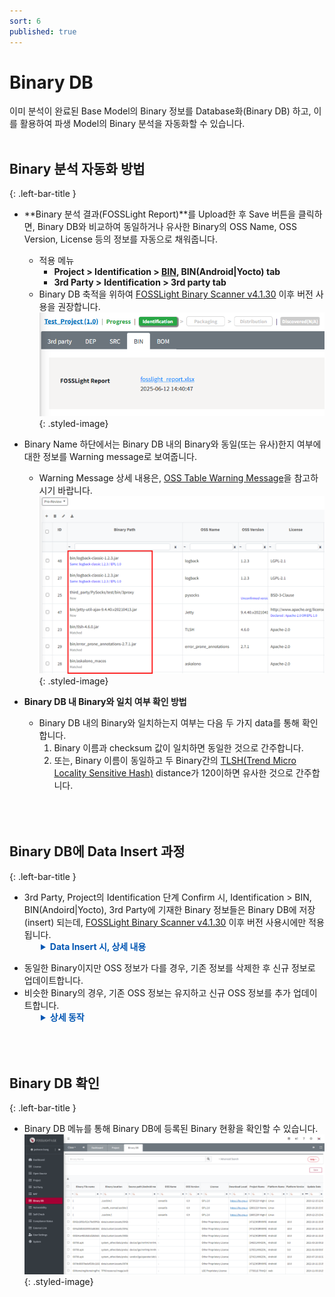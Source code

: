 ```yaml
---
sort: 6
published: true
---
```

# Binary DB
이미 분석이 완료된 Base Model의 Binary 정보를 Database화(Binary DB) 하고, 이를 활용하여 파생 Model의 Binary 분석을 자동화할 수 있습니다.
<br><br>

## Binary 분석 자동화 방법
{: .left-bar-title }  
- **Binary 분석 결과(FOSSLight Report)**를 Upload한 후 Save 버튼을 클릭하면, Binary DB와 비교하여 동일하거나 유사한 Binary의 OSS Name, OSS Version, License 등의 정보를 자동으로 채워줍니다.  
    - 적용 메뉴 
        - **Project > Identification > [BIN](https://fosslight.org/hub-guide/tutorial/1_project/2_Identification/4_BIN_Tab.html), BIN(Android\|Yocto) tab** 
        - **3rd Party > Identification > 3rd party tab**
    - Binary DB 축적을 위하여 [FOSSLight Binary Scanner v4.1.30](https://github.com/fosslight/fosslight_binary_scanner/) 이후 버전 사용을 권장합니다.   
    ![binarytxt](images/11_upload_binary_txt.PNG){: .styled-image}<br>  

- Binary Name 하단에서는 Binary DB 내의 Binary와 동일(또는 유사)한지 여부에 대한 정보를 Warning message로 보여줍니다.    
    - Warning Message 상세 내용은, [OSS Table Warning Message](https://fosslight.org/hub-guide/tips/1_common/5_warning_message/#bin-binandroid-tab)을 참고하시기 바랍니다.
![binaryafterupload](images/11_after_upload.PNG){: .styled-image}<br> 
  

- **Binary DB 내 Binary와 일치 여부 확인 방법**
    - Binary DB 내의 Binary와 일치하는지 여부는 다음 두 가지 data를 통해 확인합니다.  
        1. Binary 이름과 checksum 값이 일치하면 동일한 것으로 간주합니다.   
        2. 또는, Binary 이름이 동일하고 두 Binary간의 [TLSH(Trend Micro Locality Sensitive Hash)](https://github.com/trendmicro/tlsh) distance가 120이하면 유사한 것으로 간주합니다.   
<br><br><br>

##  Binary DB에 Data Insert 과정
{: .left-bar-title } 
- 3rd Party, Project의 Identification 단계 Confirm 시, Identification > BIN, BIN(Andoird\|Yocto), 3rd Party에 기재한 Binary 정보들은 Binary DB에 저장(insert) 되는데, [FOSSLight Binary Scanner v4.1.30](https://github.com/fosslight/fosslight_binary_scanner/) 이후 버전 사용시에만 적용됩니다.    
<div style="margin-left: 50px; margin-top: -15px;">
  <details style="margin-top: 0px;">
    <summary style="font-weight: bold; color: #0056b3;">Data Insert 시, 상세 내용</summary>
    <ul style="margin-top: 8px;">
      <li><strong>OSS Name</strong>이 공백인 경우, 하이픈 "-" 으로 등록됩니다.</li>
      <li><strong>TLSH</strong> 값이 공백인 경우, 0으로 등록됩니다.</li>
      <li><strong>Binary Name</strong>에 <strong>Path</strong> 정보가 포함되어 있는 경우, <strong>Path</strong> 정보는 무시하고 파일명만 <strong>Binary Name</strong>으로 등록됩니다.</li>
    </ul>
  </details>
</div>

- 동일한 Binary이지만 OSS 정보가 다를 경우, 기존 정보를 삭제한 후 신규 정보로 업데이트합니다.  
- 비슷한 Binary의 경우, 기존 OSS 정보는 유지하고 신규 OSS 정보를 추가 업데이트합니다.  
<div style="margin-left: 50px; margin-top: -15px;">
    <details style="margin-top: 0px;">
    <summary style="font-weight: bold; color: #0056b3;">상세 동작</summary>
    <table border="1" cellspacing="0" cellpadding="0" style="border-collapse: collapse; width: 100%; font-family: Arial, sans-serif;">
        <thead>
        <tr style="background-color: #f2f2f2;">
            <th style="padding: 10px;">No</th>
            <th style="padding: 10px;">Case</th>
            <th style="padding: 10px; width: 25%;">동작</th>
            <th style="padding: 10px;">Description</th>
        </tr>
        </thead>
        <tbody>
        <!-- No 1 -->
        <tr>
            <td style="padding: 10px; vertical-align: top; background-color: white;">1</td>
            <td style="padding: 10px; vertical-align: top; background-color: white;"><strong>Binary DB</strong>에 <strong>Binary Name</strong>이 같은 <strong>Binary</strong>가 존재하지 않는 경우</td>
            <td style="padding: 10px; background-color: white;">신규 <strong>Binary</strong>로 저장</td>
            <td style="padding: 10px; background-color: white;">신규 <strong>Binary</strong>로 저장합니다.</td>
        </tr>
        <!-- No 2 -->
        <tr>
            <td rowspan="2" style="padding: 10px; vertical-align: top; background-color: white;">2</td>
            <td rowspan="2" style="padding: 10px; vertical-align: top; background-color: white;"><strong>Binary DB</strong>에 <strong>Binary Name</strong>이 같고 <strong>checksum</strong>이 동일한 <strong>Binary</strong>가 존재하는 경우</td>
            <td style="padding: 10px; background-color: white;">최신 <strong>Binary</strong> 정보로 업데이트</td>
            <td style="padding: 10px; background-color: white;"><strong>Binary DB</strong> 내 기존 <strong>Binary</strong> 정보를 삭제하고 최신 <strong>Binary</strong> 정보로 저장하여 업데이트합니다.</td>
        </tr>
        <tr>
            <td style="padding: 10px; background-color: white;">단, 하나의 <strong>Binary</strong>에 여러 <strong>OSS</strong>가 사용된 경우</td>
            <td style="padding: 10px; background-color: white;">하나의 <strong>Project</strong> 내에 동일한 <strong>Binary</strong>에 여러 <strong>OSS</strong>가 사용된 경우, <strong>OSS</strong> 정보를 모두 저장합니다.</td>
        </tr>
        <!-- No 3 -->
        <tr>
            <td rowspan="2" style="padding: 10px; vertical-align: top; background-color: white;">3</td>
            <td rowspan="2" style="padding: 10px; vertical-align: top; background-color: white;"><strong>Binary DB</strong>에 <strong>Binary Name</strong>이 같지만 <strong>checksum</strong>이 동일한 <strong>Binary</strong>가 존재하지 않는 경우</td>
            <td style="padding: 10px; background-color: white;">
            <strong>TLSH distance</strong> &lt;= 120인 경우,<br>
            <strong>OSS</strong> 정보에 따라 다르게 동작
            </td>
            <td style="padding: 10px; background-color: white;">
            <ol style="margin: 0; padding-left: 18px;">
                <li><strong>OSS Name</strong>과 <strong>OSS Version</strong>이 같은 경우<br>
                ∘ 신규 <strong>Binary</strong>로 저장합니다. 기존 <strong>Binary</strong> 정보는 <strong>checksum</strong>이 같을 때만 활용될 수 있으므로 <strong>TLSH distance</strong> 값을 0으로 변경합니다.
                </li>
                <li><strong>OSS Name</strong>은 동일하지만 <strong>OSS Version</strong>은 다른 경우<br>
                ∘ 신규 <strong>Binary</strong>로 저장합니다.
                </li>
                <li><strong>OSS Name</strong>이 다른 경우<br>
                ∘ 신규 <strong>Binary</strong>로 저장합니다. 기존 <strong>Binary</strong> 정보는 <strong>checksum</strong>이 같을 때만 활용될 수 있으므로 <strong>TLSH distance</strong> 값을 0으로 변경합니다.
                </li>
            </ol>
            </td>
        </tr>
        <tr>
            <td style="padding: 10px; background-color: white;"><strong>TLSH distance</strong> &gt; 120인 경우,<br>신규 <strong>Binary</strong>로 저장</td>
            <td style="padding: 10px; background-color: white;"><strong>TLSH distance</strong>가 120보다 큰 경우, 동일하지 않은 <strong>Binary</strong>로 판단하여 신규 <strong>Binary</strong>로 저장합니다.</td>
        </tr>
        </tbody>
    </table>
    </details>
</div>
<br><br><br>


##  Binary DB 확인  
{: .left-bar-title } 
- Binary DB 메뉴를 통해 Binary DB에 등록된 Binary 현황을 확인할 수 있습니다.
![binarytxt](images/11_binary_db.png){: .styled-image}    
